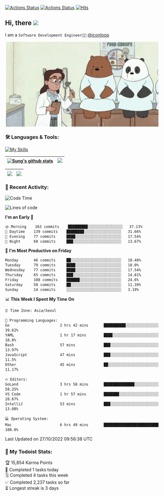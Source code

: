 
[![Actions Status](https://github.com/ddok2/ddok2/workflows/Todoist%20Readme/badge.svg)](https://github.com/ddok2/ddok2/actions)
[![Actions Status](https://github.com/ddok2/ddok2/workflows/wakatime-stats/badge.svg)](https://github.com/ddok2/ddok2/actions)
[![Hits](https://hits.seeyoufarm.com/api/count/incr/badge.svg?url=https%3A%2F%2Fgithub.com%2Fddok2&count_bg=%23FF9595&title_bg=%23555555&icon=github.svg&icon_color=%23FFFFFF&title=hits&edge_flat=false)](https://hits.seeyoufarm.com)

<!-- ![visitors](https://visitor-badge.laobi.icu/badge?page_id=ddok2.ddok2) -->
## Hi, there <img src="https://raw.githubusercontent.com/MartinHeinz/MartinHeinz/master/wave.gif" width="3%">

I am a `Software Development Engineer🧑‍💻` [@iconloop](https://github.com/iconloop)


<p align="center">
    <img align="center" alt="GIF" src="img/debugging.gif" />
</p>


### 🛠 Languages & Tools:

[![My Skills](https://skillicons.dev/icons?i=go,js,ts,py,express,react,svelte,jquery,pug,mongodb,mysql,redis,aws,docker,kubernetes)](https://skillicons.dev)


| <a href="https://github.com/ddok2"><img align="center" src="https://github-readme-stats.vercel.app/api?username=ddok2&show_icons=true&include_all_commits=true&count_private=true&theme=buefy&hide_border=true" alt="Sung's github stats" /></a> | <a href="https://github.com/ddok2"><img src="http://github-readme-streak-stats.herokuapp.com?user=ddok2&hide_border=true" /></a> |
| ------------- |------------- |


| <a href="https://github.com/ddok2"><img align="center" src="https://github-readme-stats.vercel.app/api/top-langs/?username=ddok2&theme=buefy&hide=html,css&hide_border=true" /></a> | <a href="https://github.com/ddok2"><img align="center" src="https://activity-graph.herokuapp.com/graph?username=ddok2&theme=github&hide_border=true" height="250" /></a> |
| ------------- |--------------------------------------------------------------------------------------------------------------------------------------------------------------------------|


<!-- <details open>
    <summary>📈 My GitHub Stats</summary>
    <p align="center">
        <a href="https://github.com/ddok2">
            <img align="center" src="https://github-readme-stats.vercel.app/api?username=ddok2&show_icons=true&include_all_commits=true&count_private=true&theme=buefy&hide_border=true" alt="Sung's github stats" />
        </a>
    </p>
</details>
<details>
    <summary>💬 Top Languages</summary>
    <p align="center"> 
        <a href="https://github.com/ddok2">
            <img align="center" src="https://github-readme-stats.vercel.app/api/top-langs/?username=ddok2&layout=compact&theme=buefy&hide=html,css&hide_border=true" />
        </a>
    </p>
</details> -->


### 🌈 Recent Activity:
<!--START_SECTION:waka-->
![Code Time](http://img.shields.io/badge/Code%20Time-1%2C832%20hrs%2043%20mins-blue)

![Lines of code](https://img.shields.io/badge/From%20Hello%20World%20I%27ve%20Written-1%20Million%20lines%20of%20code-blue)

**I'm an Early 🐤** 

```text
🌞 Morning    163 commits    █████████░░░░░░░░░░░░░░░░   37.13% 
🌆 Daytime    139 commits    ████████░░░░░░░░░░░░░░░░░   31.66% 
🌃 Evening    77 commits     ████░░░░░░░░░░░░░░░░░░░░░   17.54% 
🌙 Night      60 commits     ███░░░░░░░░░░░░░░░░░░░░░░   13.67%

```
📅 **I'm Most Productive on Friday** 

```text
Monday       46 commits     ██░░░░░░░░░░░░░░░░░░░░░░░   10.48% 
Tuesday      79 commits     ████░░░░░░░░░░░░░░░░░░░░░   18.0% 
Wednesday    77 commits     ████░░░░░░░░░░░░░░░░░░░░░   17.54% 
Thursday     65 commits     ███░░░░░░░░░░░░░░░░░░░░░░   14.81% 
Friday       108 commits    ██████░░░░░░░░░░░░░░░░░░░   24.6% 
Saturday     50 commits     ██░░░░░░░░░░░░░░░░░░░░░░░   11.39% 
Sunday       14 commits     ░░░░░░░░░░░░░░░░░░░░░░░░░   3.19%

```


📊 **This Week I Spent My Time On** 

```text
⌚︎ Time Zone: Asia/Seoul

💬 Programming Languages: 
Go                       2 hrs 42 mins       ██████████░░░░░░░░░░░░░░░   39.62% 
YAML                     1 hr 17 mins        ████░░░░░░░░░░░░░░░░░░░░░   18.8% 
Bash                     57 mins             ███░░░░░░░░░░░░░░░░░░░░░░   13.97% 
JavaScript               47 mins             ███░░░░░░░░░░░░░░░░░░░░░░   11.5% 
Other                    45 mins             ██░░░░░░░░░░░░░░░░░░░░░░░   11.17%

🔥 Editors: 
GoLand                   3 hrs 58 mins       ██████████████░░░░░░░░░░░   58.25% 
VS Code                  1 hr 57 mins        ███████░░░░░░░░░░░░░░░░░░   28.67% 
IntelliJ                 53 mins             ███░░░░░░░░░░░░░░░░░░░░░░   13.08%

💻 Operating System: 
Mac                      6 hrs 49 mins       █████████████████████████   100.0%

```


 Last Updated on 27/10/2022 09:56:38 UTC
<!--END_SECTION:waka-->

### 🚧 My Todoist Stats:
<!-- TODO-IST:START -->
🏆  15,854 Karma Points           
🌸  Completed 1 tasks today           
🗓  Completed 4 tasks this week           
✅  Completed 2,237 tasks so far           
⏳  Longest streak is 3 days
<!-- TODO-IST:END -->

